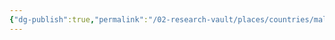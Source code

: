 ```yaml
---
{"dg-publish":true,"permalink":"/02-research-vault/places/countries/malta/","created":"2025-08-27T09:14:57.428-04:00","updated":"2025-08-27T09:16:53.129-04:00"}
---
```


